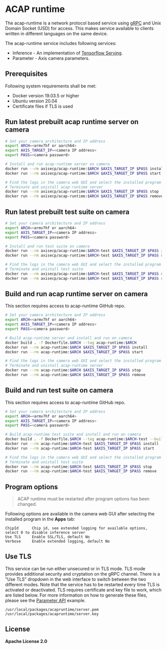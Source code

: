 # ACAP runtime
The acap-runtime is a network protocol based service using [gRPC](https://grpc.io/) and Unix Domain Socket (USD) for access. This makes service available to clients written in different languages on the same device.

The acap-runtime service includes following services:
- Inference - An implementation of [Tensorflow Serving](https://github.com/tensorflow/serving/tree/master/tensorflow_serving/apis).
- Parameter - Axis camera parameters.

## Prerequisites
Following system requirements shall be met:
* Docker version 19.03.5 or higher
* Ubuntu version 20.04
* Certificate files if TLS is used

## Run latest prebuilt acap runtime server on camera

```sh
# Set your camera architecture and IP address
export ARCH=<armv7hf or aarch64>
export AXIS_TARGET_IP=<camera IP address>
export PASS=<camera password>

# Install and run acap-runtime server on camera
docker run --rm axisecp/acap-runtime:$ARCH $AXIS_TARGET_IP $PASS install
docker run --rm axisecp/acap-runtime:$ARCH $AXIS_TARGET_IP $PASS start

# Find the logs in the camera web GUI and select the installed program in the Apps tab
# Terminate and unistall acap-runtime server
docker run --rm axisecp/acap-runtime:$ARCH $AXIS_TARGET_IP $PASS stop
docker run --rm axisecp/acap-runtime:$ARCH $AXIS_TARGET_IP $PASS remove
```

## Run latest prebuilt test suite on camera

```sh
# Set your camera architecture and IP address
export ARCH=<armv7hf or aarch64>
export AXIS_TARGET_IP=<camera IP address>
export PASS=<camera password>

# Install and run test suite on camera
docker run --rm axisecp/acap-runtime:$ARCH-test $AXIS_TARGET_IP $PASS install
docker run --rm axisecp/acap-runtime:$ARCH-test $AXIS_TARGET_IP $PASS start

# Find the logs in the camera web GUI and select the installed program in the Apps tab
# Terminate and unistall test suite
docker run --rm axisecp/acap-runtime:$ARCH-test $AXIS_TARGET_IP $PASS stop
docker run --rm axisecp/acap-runtime:$ARCH-test $AXIS_TARGET_IP $PASS remove
```

## Build and run acap runtime server on camera
This section requires access to acap-runtime GitHub repo.

```sh
# Set your camera architecture and IP address
export ARCH=<armv7hf or aarch64>
export AXIS_TARGET_IP=<camera IP address>
export PASS=<camera password>

# Build acap-runtime server and install and run on camera
docker build . -f Dockerfile.$ARCH --tag acap-runtime:$ARCH
docker run --rm acap-runtime:$ARCH $AXIS_TARGET_IP $PASS install
docker run --rm acap-runtime:$ARCH $AXIS_TARGET_IP $PASS start

# Find the logs in the camera web GUI and select the installed program in the Apps tab
# Terminate and unistall acap-runtime server
docker run --rm acap-runtime:$ARCH $AXIS_TARGET_IP $PASS stop
docker run --rm acap-runtime:$ARCH $AXIS_TARGET_IP $PASS remove
```

## Build and run test suite on camera
This section requires access to acap-runtime GitHub repo.

```sh
# Set your camera architecture and IP address
export ARCH=<armv7hf or aarch64>
export AXIS_TARGET_IP=<camera IP address>
export PASS=<camera password>

# Build acap-runtime test suite and install and run on camera
docker build . -f Dockerfile.$ARCH --tag acap-runtime:$ARCH-test --build-arg TEST=true
docker run --rm acap-runtime:$ARCH-test $AXIS_TARGET_IP $PASS install
docker run --rm acap-runtime:$ARCH-test $AXIS_TARGET_IP $PASS start

# Find the logs in the camera web GUI and select the installed program in the Apps tab
# Terminate and unistall test suite
docker run --rm acap-runtime:$ARCH-test $AXIS_TARGET_IP $PASS stop
docker run --rm acap-runtime:$ARCH-test $AXIS_TARGET_IP $PASS remove
```

## Program options

> ACAP runtime must be restarted after program options has been changed.

Following options are available in the camera web GUI after selecting the installed program in the **Apps** tab:

```
ChipId      Chip id, see extended logging for available options, select 0 to disable inference server
Use TLS     Enable SSL/TLS, default No
Verbose     Enable extended logging, default No
```

## Use TLS
This service can be run either unsecured or in TLS mode. TLS mode provides additional security and cryptation on the gRPC channel. There is a "Use TLS" dropdown in the web interface to switch between the two different modes. Note that the service has to be restarted every time TLS is activated or deactivated. TLS requires certificate and key file to work, which are listed below. For more information on how to generate these files, please see the [Parameter API](https://github.com/AxisCommunications/acap-computer-vision-sdk-examples/tree/master/parameter-api) example.

```
/usr/local/packages/acapruntime/server.pem
/usr/local/packages/acapruntime/server.key
```

## License
**Apache License 2.0**
